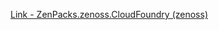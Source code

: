 [Link - ZenPacks.zenoss.CloudFoundry (zenoss)](https://github.com/zenoss/ZenPacks.zenoss.CloudFoundry)
